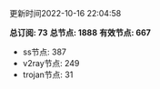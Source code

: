 更新时间2022-10-16 22:04:58

**总订阅: 73**
**总节点: 1888**
**有效节点: 667**
- ss节点: 387
- v2ray节点: 249
- trojan节点: 31

